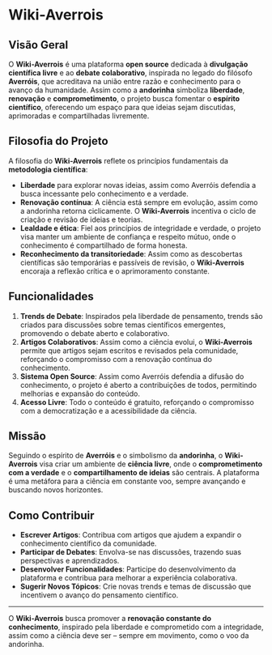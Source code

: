 # Wiki-Averrois

## Visão Geral

O **Wiki-Averrois** é uma plataforma **open source** dedicada à **divulgação científica livre** e ao **debate colaborativo**, inspirada no legado do filósofo **Averróis**, que acreditava na união entre razão e conhecimento para o avanço da humanidade. Assim como a **andorinha** simboliza **liberdade**, **renovação** e **comprometimento**, o projeto busca fomentar o **espírito científico**, oferecendo um espaço para que ideias sejam discutidas, aprimoradas e compartilhadas livremente.

## Filosofia do Projeto

A filosofia do **Wiki-Averrois** reflete os princípios fundamentais da **metodologia científica**:
- **Liberdade** para explorar novas ideias, assim como Averróis defendia a busca incessante pelo conhecimento e a verdade.
- **Renovação contínua**: A ciência está sempre em evolução, assim como a andorinha retorna ciclicamente. O **Wiki-Averrois** incentiva o ciclo de criação e revisão de ideias e teorias.
- **Lealdade e ética**: Fiel aos princípios de integridade e verdade, o projeto visa manter um ambiente de confiança e respeito mútuo, onde o conhecimento é compartilhado de forma honesta.
- **Reconhecimento da transitoriedade**: Assim como as descobertas científicas são temporárias e passíveis de revisão, o **Wiki-Averrois** encoraja a reflexão crítica e o aprimoramento constante.

## Funcionalidades

1. **Trends de Debate**: Inspirados pela liberdade de pensamento, trends são criados para discussões sobre temas científicos emergentes, promovendo o debate aberto e colaborativo.
2. **Artigos Colaborativos**: Assim como a ciência evolui, o **Wiki-Averrois** permite que artigos sejam escritos e revisados pela comunidade, reforçando o compromisso com a renovação contínua do conhecimento.
3. **Sistema Open Source**: Assim como Averróis defendia a difusão do conhecimento, o projeto é aberto a contribuições de todos, permitindo melhorias e expansão do conteúdo.
4. **Acesso Livre**: Todo o conteúdo é gratuito, reforçando o compromisso com a democratização e a acessibilidade da ciência.

## Missão

Seguindo o espírito de **Averróis** e o simbolismo da **andorinha**, o **Wiki-Averrois** visa criar um ambiente de **ciência livre**, onde o **comprometimento com a verdade** e o **compartilhamento de ideias** são centrais. A plataforma é uma metáfora para a ciência em constante voo, sempre avançando e buscando novos horizontes.

## Como Contribuir

- **Escrever Artigos**: Contribua com artigos que ajudem a expandir o conhecimento científico da comunidade.
- **Participar de Debates**: Envolva-se nas discussões, trazendo suas perspectivas e aprendizados.
- **Desenvolver Funcionalidades**: Participe do desenvolvimento da plataforma e contribua para melhorar a experiência colaborativa.
- **Sugerir Novos Tópicos**: Crie novas trends e temas de discussão que incentivem o avanço do pensamento científico.

---

O **Wiki-Averrois** busca promover a **renovação constante do conhecimento**, inspirado pela liberdade e comprometido com a integridade, assim como a ciência deve ser – sempre em movimento, como o voo da andorinha.